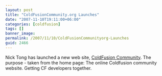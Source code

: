 ```yaml
---
layout: post
title: "ColdFusionCommunity.org Launches"
date: "2007-11-10T19:11:00+06:00"
categories: [coldfusion]
tags: []
banner_image: 
permalink: /2007/11/10/ColdFusionCommunityorg-Launches
guid: 2466
---
```


Nick Tong has launched a new web site, <a href="http://www.coldfusioncommunity.org">ColdFusion Community</a>. The purpose - taken from the home page: The online Coldfusion community website. Getting CF developers together.